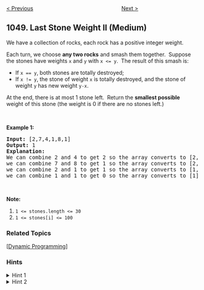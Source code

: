 <!--|This file generated by command(leetcode description); DO NOT EDIT.    |-->
<!--+----------------------------------------------------------------------+-->
<!--|@author    openset <openset.wang@gmail.com>                           |-->
<!--|@link      https://github.com/openset                                 |-->
<!--|@home      https://github.com/openset/leetcode                        |-->
<!--+----------------------------------------------------------------------+-->

[< Previous](https://github.com/openset/leetcode/tree/master/problems/longest-string-chain "Longest String Chain")
　　　　　　　　　　　　　　　　
[Next >](https://github.com/openset/leetcode/tree/master/problems/actors-and-directors-who-cooperated-at-least-three-times "Actors and Directors Who Cooperated At Least Three Times")

## 1049. Last Stone Weight II (Medium)

<p>We have a collection of rocks, each rock has a positive integer weight.</p>

<p>Each turn, we choose <strong>any two rocks</strong>&nbsp;and smash them together.&nbsp; Suppose the stones have weights <code>x</code> and <code>y</code> with <code>x &lt;= y</code>.&nbsp; The result of this smash is:</p>

<ul>
	<li>If <code>x == y</code>, both stones are totally destroyed;</li>
	<li>If <code>x != y</code>, the stone of weight <code>x</code> is totally destroyed, and the stone of weight <code>y</code> has new weight <code>y-x</code>.</li>
</ul>

<p>At the end, there is at most 1 stone left.&nbsp; Return the <strong>smallest possible</strong> weight of this stone (the weight is&nbsp;0 if there are no stones left.)</p>

<p>&nbsp;</p>

<p><strong>Example 1:</strong></p>

<pre>
<strong>Input: </strong>[2,7,4,1,8,1]
<strong>Output: </strong>1
<strong>Explanation: </strong>
We can combine 2 and 4 to get 2 so the array converts to [2,7,1,8,1] then,
we can combine 7 and 8 to get 1 so the array converts to [2,1,1,1] then,
we can combine 2 and 1 to get 1 so the array converts to [1,1,1] then,
we can combine 1 and 1 to get 0 so the array converts to [1] then that&#39;s the optimal value.
</pre>

<p>&nbsp;</p>

<p><strong>Note:</strong></p>

<ol>
	<li><code>1 &lt;= stones.length &lt;= 30</code></li>
	<li><code>1 &lt;= stones[i] &lt;= 100</code></li>
</ol>

### Related Topics
  [[Dynamic Programming](https://github.com/openset/leetcode/tree/master/tag/dynamic-programming/README.md)]

### Hints
<details>
<summary>Hint 1</summary>
Think of the final answer as a sum of weights with + or - sign symbols infront of each weight.  Actually, all sums with 1 of each sign symbol are possible.
</details>

<details>
<summary>Hint 2</summary>
Use dynamic programming: for every possible sum with N stones, those sums +x or -x is possible with N+1 stones, where x is the value of the newest stone.  (This overcounts sums that are all positive or all negative, but those don't matter.)
</details>

